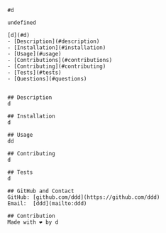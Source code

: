 
    #d

    undefined
    
    [d](#d)
    - [Description](#description)
    - [Installation](#installation)
    - [Usage](#usage)
    - [Contributions](#contributions)
    - [Contributing](#contributing)
    - [Tests](#tests)
    - [Questions](#questions)


    ## Description
    d

    ## Installation
    d

    ## Usage 
    dd

    ## Contributing 
    d

    ## Tests
    d
    
    ## GitHub and Contact
    GitHub: [github.com/ddd](https://github.com/ddd)
    Email:  [ddd](mailto:ddd)

    ## Contribution
    Made with ❤️ by d
    